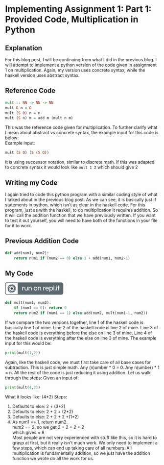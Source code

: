 # Implementing Assignment 1: Part 1: Provided Code, Multiplication in Python

## Explanation
For this blog post, I will be continuing from what I did in the previous blog. I will attempt to implement a python version of the code given in assignment 1 on multiplication. Again, my version uses concrete syntax, while the haskell version uses abstract syntax.

## Reference Code
```haskell
mult :: NN -> NN -> NN 
mult O n = O
mult (S O) n = n
mult (S n) m = add m (mult n m)  
```
This was the reference code given for multiplication. To further clarify what I mean about abstract vs concrete syntax, the example input for this code is below:  
Example input:  
```haskell
mult (S O) (S (S O))
```
It is using successor notation, similar to discrete math. If this was adapted to concrete syntax it would look like `mult 1 2` which should give 2

## Writing my Code
I again tried to code this python program with a similar coding style of what I talked about in the previous blog post. As we can see, it is basically just if statements in python, which isn't as clear in the haskell code. For this program, just as with the haskell, to do multiplication it requires addition. So it will call the addition function that we have previously written. If you want to test it out yourself, you will need to have both of the functions in your file for it to work.

## Previous Addition Code
```python
def add(num1, num2):
    return num1 if (num2 == 0) else 1 + add(num1, num2-1)
```
## My Code
[![Run on Repl.it](https://github.com/mayer129/CPSC-354-02-Programming-Languages_Blog/blob/main/runonreplit.svg)](https://repl.it/@mayer129/multiplicationpy#main.py)
```python
def mult(num1, num2):
    if (num1 == 0): return 0
    return num2 if (num1 == 1) else add(num2, mult(num1-1, num2))
```
If we compare the two versions together, line 1 of the haskell code is basically line 1 of mine. Line 2 of the haskell code is line 2 of mine. Line 3 of the haskell code is everything before the else on line 3 of mine. Line 4 of the haskell code is everything after the else on line 3 of mine.
The example input for this would be:  
```python
print(mult(1,2))
```
Again, like the haskell code, we must first take care of all base cases for subtraction. This is just simple math. Any (n)umber * 0 = 0. Any n(umber) * 1 = n. All the rest of the code is just reducing it using addition. Let us walk through the steps:
Given an input of:
```python
print(mult(4,2))
```
What it looks like: (4*2)
Steps:
1. Defaults to else: 2 + (3*2)
2. Defaults to else: 2 + 2 + (2*2)
3. Defaults to else: 2 + 2 + 2 +(1*2)
4. As num1 == 1, return num2.  
 num2 == 2, so we get 2 + 2 + 2 + 2  
 which gives = 8  
Most people are not very experienced with stuff like this, so it is hard to grasp at first, but it really isn't much work. We only need to implement a few steps, which can end up taking care of all numbers.
All multiplication is fundamentally addition, so we just have the addition function we wrote do all the work for us.